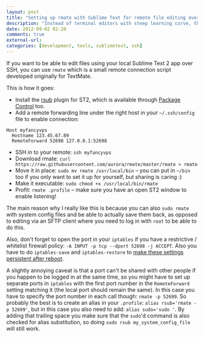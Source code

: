```yaml
---
layout: post
title: "Setting up rmate with Sublime Text for remote file editing over SSH"
description: "Instead of terminal editors with steep learning curve, this guide helps you to tunnel Sublime Text in to your server for remote editing. With sudo!"
date: 2012-09-02 02:20
comments: true
external-url: 
categories: [development, tools, sublimetext, ssh]
---
```

If you want to be able to edit files using your local Sublime Text 2 app over SSH, you can use `rmate` which is a small remote connection script developed originally for TextMate.

This is how it goes:

* Install the [rsub](https://github.com/henrikpersson/rsub) plugin for ST2, which is available through [Package Control](http://wbond.net/sublime_packages/package_control) too.
* Add a remote forwarding line under the right host in your `~/.ssh/config` file to enable connection:

```
Host myfancyvps
  Hostname 123.45.67.89
  RemoteForward 52698 127.0.0.1:52698
```

* SSH in to your remote: `ssh myfancyvps`
* Download rmate: `curl https://raw.githubusercontent.com/aurora/rmate/master/rmate > rmate`
* Move it in place: `sudo mv rmate /usr/local/bin` – you can put in `~/bin` too if you only want to set it up for yourself, but sharing is caring :)
* Make it executable: `sudo chmod +x /usr/local/bin/rmate`
* Profit: `rmate .profile` – make sure you have an open ST2 window to enable listening!

The main reason why I really like this is because you can also `sudo rmate` with system config files and be able to actually save them back, as opposed to editing via an SFTP client where you need to log in with `root` to be able to do this.

Also, don't forget to open the port in your `iptables` if you have a restrictive / whitelist firewall policy: `-A INPUT -p tcp --dport 52698 -j ACCEPT`. Also you have to do `iptables-save` and `iptables-restore` to [make these settings persistent after reboot](http://askubuntu.com/questions/66890/how-can-i-make-a-specific-set-of-iptables-rules-permanent).

A slightly annoying caveat is that a port can't be shared with other people if you happen to be logged in at the same time, so you might have to set up separate ports in `iptables` with the first port number in the `RemoteForward` setting matching it (the local port should remain the same). In this case you have to specify the port number in each call though: `rmate -p 52699`. So probably the best is to create an alias in your `.profile`: `alias rsub='rmate -p 52699'`, but in this case you also need to add: `alias sudo='sudo '`. By adding that trailing space you make sure that the `sudo`'d command is also checked for alias substitution, so doing `sudo rsub my_system_config_file` will still work.